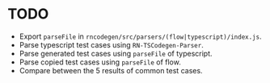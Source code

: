 # TODO

- Export `parseFile` in `rncodegen/src/parsers/(flow|typescript)/index.js`.
- Parse typescript test cases using `RN-TSCodegen-Parser`.
- Parse generated test cases using `parseFile` of typescript.
- Parse copied test cases using `parseFile` of flow.
- Compare between the 5 results of common test cases.
